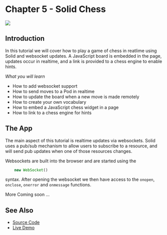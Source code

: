 # Chapter 5 - Solid Chess

![](https://melvincarvalho.gitbooks.io/solid-tutorials/content/solidchess.png)

## Introduction

In this tutorial we will cover how to play a game of chess in reatlime using Solid and websocket updates.  A JavaScript board is embedded in the page, updates occur in realtime, and a link is provided to a chess engine to enable hints.

*What you will learn*

* How to add websocket support
* How to send moves to a Pod in realtime
* How to update the board when a new move is made remotely
* How to create your own vocabulary
* How to embed a JavaScript chess widget in a page
* How to link to a chess engine for hints

## The App

The main aspect of this tutorial is realtime updates via websockets.  Solid uses a pub/sub mechanism to allow users to subscribe to a resource, and will send pub updates when one of those resources changes.

Websockets are built into the browser and are started using the 

```JavaScript
    new WebSocket()
``` 
    
syntax.  After opening the websocket we then have access to the `onopen`, `onclose`, `onerror` and `onmessage` functions.



More Coming soon ...


## See Also

* [Source Code](https://github.com/melvincarvalho/chess)
* [Live Demo](http://melvincarvalho.github.io/chess/)

